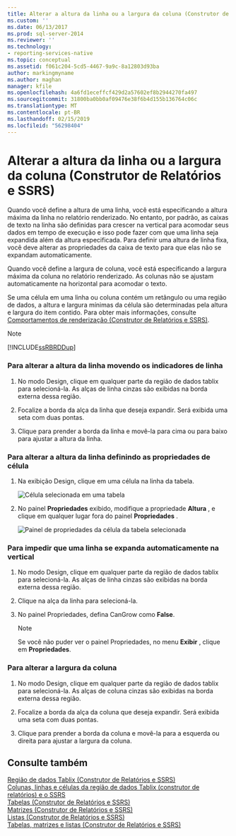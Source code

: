 ```yaml
---
title: Alterar a altura da linha ou a largura da coluna (Construtor de Relatórios e SSRS) | Microsoft Docs
ms.custom: ''
ms.date: 06/13/2017
ms.prod: sql-server-2014
ms.reviewer: ''
ms.technology:
- reporting-services-native
ms.topic: conceptual
ms.assetid: f061c204-5cd5-4467-9a9c-8a12803d93ba
author: markingmyname
ms.author: maghan
manager: kfile
ms.openlocfilehash: 4a6fd1eceffcf429d2a57602ef8b2944270fa497
ms.sourcegitcommit: 31800ba0bb0af09476e38f6b4d155b136764c06c
ms.translationtype: MT
ms.contentlocale: pt-BR
ms.lasthandoff: 02/15/2019
ms.locfileid: "56298404"
---
```

# <a name="change-row-height-or-column-width-report-builder-and-ssrs"></a>Alterar a altura da linha ou a largura da coluna (Construtor de Relatórios e SSRS)
  Quando você define a altura de uma linha, você está especificando a altura máxima da linha no relatório renderizado. No entanto, por padrão, as caixas de texto na linha são definidas para crescer na vertical para acomodar seus dados em tempo de execução e isso pode fazer com que uma linha seja expandida além da altura especificada. Para definir uma altura de linha fixa, você deve alterar as propriedades da caixa de texto para que elas não se expandam automaticamente.  
  
 Quando você define a largura de coluna, você está especificando a largura máxima da coluna no relatório renderizado. As colunas não se ajustam automaticamente na horizontal para acomodar o texto.  
  
 Se uma célula em uma linha ou coluna contém um retângulo ou uma região de dados, a altura e largura mínimas da célula são determinadas pela altura e largura do item contido. Para obter mais informações, consulte [Comportamentos de renderização &#40;Construtor de Relatórios e SSRS&#41;](rendering-behaviors-report-builder-and-ssrs.md).  
  
> [!NOTE]  
>  [!INCLUDE[ssRBRDDup](../../includes/ssrbrddup-md.md)]  
  
### <a name="to-change-row-height-by-moving-row-handles"></a>Para alterar a altura da linha movendo os indicadores de linha  
  
1.  No modo Design, clique em qualquer parte da região de dados tablix para selecioná-la. As alças de linha cinzas são exibidas na borda externa dessa região.  
  
2.  Focalize a borda da alça da linha que deseja expandir. Será exibida uma seta com duas pontas.  
  
3.  Clique para prender a borda da linha e movê-la para cima ou para baixo para ajustar a altura da linha.  
  
### <a name="to-change-row-height-by-setting-cell-properties"></a>Para alterar a altura da linha definindo as propriedades de célula  
  
1.  Na exibição Design, clique em uma célula na linha da tabela.  
  
     ![Célula selecionada em uma tabela](../media/table-selectcell.png "Célula selecionada em uma tabela")  
  
2.  No painel **Propriedades** exibido, modifique a propriedade **Altura** , e clique em qualquer lugar fora do painel **Propriedades** .  
  
     ![Painel de propriedades da célula da tabela selecionada](../media/cell-propertiespane.png "Painel de propriedades da célula da tabela selecionada")  
  
### <a name="to-prevent-a-row-from-automatically-expanding-vertically"></a>Para impedir que uma linha se expanda automaticamente na vertical  
  
1.  No modo Design, clique em qualquer parte da região de dados tablix para selecioná-la. As alças de linha cinzas são exibidas na borda externa dessa região.  
  
2.  Clique na alça da linha para selecioná-la.  
  
3.  No painel Propriedades, defina CanGrow como **False**.  
  
    > [!NOTE]  
    >  Se você não puder ver o painel Propriedades, no menu **Exibir** , clique em **Propriedades**.  
  
### <a name="to-change-column-width"></a>Para alterar a largura da coluna  
  
1.  No modo Design, clique em qualquer parte da região de dados tablix para selecioná-la. As alças de coluna cinzas são exibidas na borda externa dessa região.  
  
2.  Focalize a borda da alça da coluna que deseja expandir. Será exibida uma seta com duas pontas.  
  
3.  Clique para prender a borda da coluna e movê-la para a esquerda ou direita para ajustar a largura da coluna.  
  
## <a name="see-also"></a>Consulte também  
 [Região de dados Tablix &#40;Construtor de Relatórios e SSRS&#41;](../tablix-data-region-report-builder-and-ssrs.md)   
 [Colunas, linhas e células da região de dados Tablix &#40;construtor de relatórios&#41; e o SSRS](tablix-data-region-cells-rows-and-columns-report-builder-and-ssrs.md)   
 [Tabelas &#40;Construtor de Relatórios e SSRS&#41;](tables-report-builder-and-ssrs.md)   
 [Matrizes &#40;Construtor de Relatórios e SSRS&#41;](create-a-matrix-report-builder-and-ssrs.md)   
 [Listas &#40;Construtor de Relatórios e SSRS&#41;](create-invoices-and-forms-with-lists-report-builder-and-ssrs.md)   
 [Tabelas, matrizes e listas &#40;Construtor de Relatórios e SSRS&#41;](tables-matrices-and-lists-report-builder-and-ssrs.md)  
  
  
